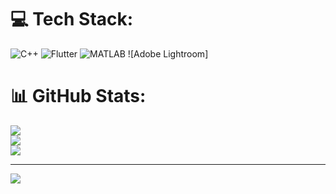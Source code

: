 # 💻 Tech Stack:
![C++](https://img.shields.io/badge/c++-%2300599C.svg?style=for-the-badge&logo=c%2B%2B&logoColor=white) ![Flutter](https://img.shields.io/badge/Flutter-%2302569B.svg?style=for-the-badge&logo=Flutter&logoColor=white) ![MATLAB](https://img.shields.io/badge/MATLAB-%2302569B.svg?style=for-the-badge&logo=MathWorks&logoColor=white) ![Adobe Lightroom]
# 📊 GitHub Stats:
![](https://github-readme-stats.vercel.app/api?username=THMapnea&theme=dark&hide_border=false&include_all_commits=false&count_private=false)<br/>
![](https://github-readme-streak-stats.herokuapp.com/?user=THMapnea&theme=dark&hide_border=false)<br/>
![](https://github-readme-stats.vercel.app/api/top-langs/?username=THMapnea&theme=dark&hide_border=false&include_all_commits=false&count_private=false&layout=compact)

---
[![](https://visitcount.itsvg.in/api?id=THMapnea&icon=0&color=1)](https://visitcount.itsvg.in)

<!-- Proudly created with GPRM ( https://gprm.itsvg.in ) -->
